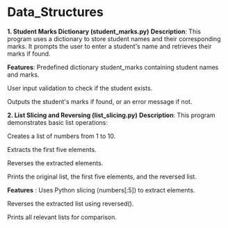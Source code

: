 # Data_Structures

**1. Student Marks Dictionary (student_marks.py)**
**Description**:
This program uses a dictionary to store student names and their corresponding marks. It prompts the user to enter a student's name and retrieves their marks if found.

**Features**:
Predefined dictionary student_marks containing student names and marks.

User input validation to check if the student exists.

Outputs the student's marks if found, or an error message if not.


**2. List Slicing and Reversing (list_slicing.py)**
**Description**:
This program demonstrates basic list operations:

Creates a list of numbers from 1 to 10.

Extracts the first five elements.

Reverses the extracted elements.

Prints the original list, the first five elements, and the reversed list.

**Features** :
Uses Python slicing (numbers[:5]) to extract elements.

Reverses the extracted list using reversed().

Prints all relevant lists for comparison.
